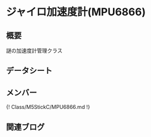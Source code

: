 # ジャイロ加速度計(MPU6866)

## 概要

謎の加速度計管理クラス

## データシート

## メンバー

{! Class/M5StickC/MPU6866.md !}

## 関連ブログ

